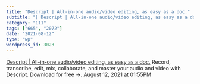 ```yaml
---
title: "Descript | All-in-one audio/video editing, as easy as a doc."
subtitle: "[ Descript | All-in-one audio/video editing, as easy as a doc.](https://www.descript.com/)"
category: "111"
tags: ["665", "2072"]
date: "2021-08-12"
type: "wp"
wordpress_id: 3023
---
```

[ Descript | All-in-one audio/video editing, as easy as a doc.](https://www.descript.com/)
 Record, transcribe, edit, mix, collaborate, and master your audio and video with Descript. Download for free →.
August 12, 2021 at 01:55PM